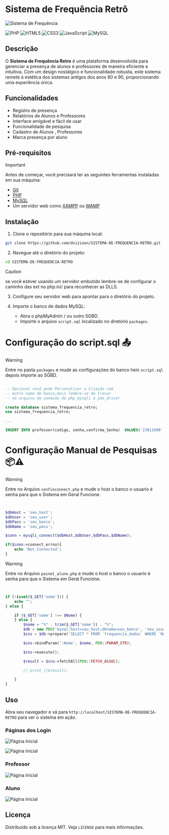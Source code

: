 # Sistema de Frequência Retrô

![Sistema de Frequência](./screenshots/01.png)

![PHP](https://img.shields.io/badge/PHP-777BB4?style=for-the-badge&logo=php&logoColor=white)
![HTML5](https://img.shields.io/badge/HTML5-E34F26?style=for-the-badge&logo=html5&logoColor=white)
![CSS3](https://img.shields.io/badge/CSS3-1572B6?style=for-the-badge&logo=css3&logoColor=white)
![JavaScript](https://img.shields.io/badge/JavaScript-F7DF1E?style=for-the-badge&logo=javascript&logoColor=black)
![MySQL](https://img.shields.io/badge/MySQL-4479A1?style=for-the-badge&logo=mysql&logoColor=white)

## Descrição

O **Sistema de Frequência Retro** é uma plataforma desenvolvida para gerenciar a presença de alunos e professores de maneira eficiente e intuitiva. Com um design nostálgico e funcionalidade robusta, este sistema remete à estética dos sistemas antigos dos anos 80 e 90, proporcionando uma experiência única.

## Funcionalidades

- Registro de presença 
- Relatórios de Alunos e Professores
- Interface amigável e fácil de usar
- Funcionalidade de pesquisa
- Cadastro de Alunos , Professores
- Marca presença por aluno

## Pré-requisitos

> [!IMPORTANT]  
Antes de começar, você precisará ter as seguintes ferramentas instaladas em sua máquina:

- [Git](https://git-scm.com)
- [PHP](https://www.php.net/)
- [MySQL](https://www.mysql.com/)
- Um servidor web como [XAMPP](https://www.apachefriends.org/index.html) ou [WAMP](http://www.wampserver.com/en/)

## Instalação

1. Clone o repositório para sua máquina local:

```bash
git clone https://github.com/dvizioon/SISTEMA-DE-FREQUENCIA-RETRO.git
```

2. Navegue até o diretório do projeto:

```bash
cd SISTEMA-DE-FREQUENCIA-RETRO
```

> [!CAUTION]
> se você estiver usando um servidor embutido lembre-se de configurar o caminho das ext no php.ini/ para reconhecer as DLLS.

3. Configure seu servidor web para apontar para o diretório do projeto.

4. Importe o banco de dados MySQL:

    - Abra o phpMyAdmin / ou outro SGBD.
    - Importe o arquivo `script.sql` localizado no diretório `packages`.


# Configuração do script.sql 📤
> [!WARNING]  
> Entre no pasta `packages` e mude as configurações do banco hein `script.sql` depois importe ao SGBD.
```sql

-- Opcional você pode Personalizar a Criação com
-- outro nome de banco,mais lembre-se de trocar
-- no arquivo de conexão do php_mysqli e pdo_driver

create database sistema_frequencia_retro;
use sistema_frequencia_retro;

...

INSERT INTO professor(codigo, senha,confirma_Senha)  VALUES('23011990',md5('12345678'),'12345678');

```

# Configuração Manual de Pesquisas 📦⚠️

> [!WARNING]  
> Entre no Arquivo `confinconnect.php` e mude o host o banco o usuario é senha para que o Sistema em Geral Funcione.
```php


$dbHost = 'seu_host';
$dbUser = 'seu_user';
$dbPass = 'seu_banco';
$dbName = 'seu_pass';

$conn = mysqli_connect($dbHost,$dbUser,$dbPass,$dbName);

if($conn->connect_errno){
    echo 'Not_Connected';
}

```

> [!WARNING]  
> Entre no Arquivo `painel_aluno.php` e mude o host o banco o usuario é senha para que o Sistema em Geral Funcione.
```php


if (!isset($_GET['nome'])) {
    echo "";
} else {

    if ($_GET['nome'] !== $Nome) {
    } else {
        $nome = "%" . trim($_GET['nome']) . "%";
        $db = new PDO('mysql:host=seu_host;dbname=seu_banco', 'seu_usuario', 'sua_senha');
        $cns = $db->prepare('SELECT * FROM `frequencia_dados` WHERE `Nome` LIKE :Nome');

        $cns->bindParam(':Nome', $nome, PDO::PARAM_STR);

        $cns->execute();

        $result = $cns->fetchAll(PDO::FETCH_ASSOC);

        // print_r($result);

    }
}


```

## Uso

Abra seu navegador e vá para `http://localhost/SISTEMA-DE-FREQUENCIA-RETRO` para ver o sistema em ação.

### Páginas dos Login

![Página Inicial](./screenshots/02.png)

![Página Inicial](./screenshots/05.png)


### Professor

![Página Inicial](./screenshots/03.png)

### Aluno

![Página Inicial](./screenshots/04.png)


## Licença

Distribuído sob a licença MIT. Veja `LICENSE` para mais informações.
